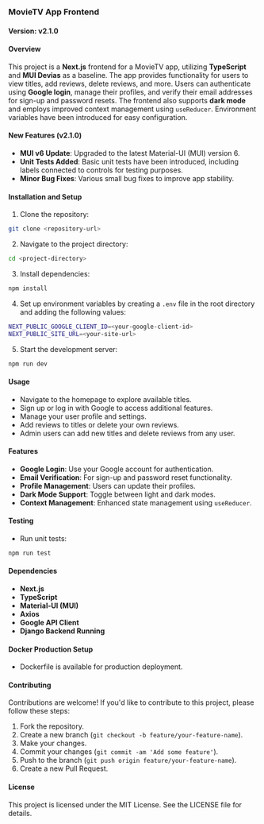 ### MovieTV App Frontend

#### Version: v2.1.0

#### Overview

This project is a **Next.js** frontend for a MovieTV app, utilizing **TypeScript** and **MUI Devias** as a baseline. The app provides functionality for users to view titles, add reviews, delete reviews, and more. Users can authenticate using **Google login**, manage their profiles, and verify their email addresses for sign-up and password resets. The frontend also supports **dark mode** and employs improved context management using `useReducer`. Environment variables have been introduced for easy configuration.

#### New Features (v2.1.0)

- **MUI v6 Update**: Upgraded to the latest Material-UI (MUI) version 6.
- **Unit Tests Added**: Basic unit tests have been introduced, including labels connected to controls for testing purposes.
- **Minor Bug Fixes**: Various small bug fixes to improve app stability.

#### Installation and Setup

1. Clone the repository:

```bash
git clone <repository-url>
```

2. Navigate to the project directory:

```bash
cd <project-directory>
```

3. Install dependencies:

```bash
npm install
```

4. Set up environment variables by creating a `.env` file in the root directory and adding the following values:

```bash
NEXT_PUBLIC_GOOGLE_CLIENT_ID=<your-google-client-id>
NEXT_PUBLIC_SITE_URL=<your-site-url>
```

5. Start the development server:

```bash
npm run dev
```

#### Usage

- Navigate to the homepage to explore available titles.
- Sign up or log in with Google to access additional features.
- Manage your user profile and settings.
- Add reviews to titles or delete your own reviews.
- Admin users can add new titles and delete reviews from any user.

#### Features

- **Google Login**: Use your Google account for authentication.
- **Email Verification**: For sign-up and password reset functionality.
- **Profile Management**: Users can update their profiles.
- **Dark Mode Support**: Toggle between light and dark modes.
- **Context Management**: Enhanced state management using `useReducer`.

#### Testing

- Run unit tests:

```bash
npm run test
```

#### Dependencies

- **Next.js**
- **TypeScript**
- **Material-UI (MUI)**
- **Axios**
- **Google API Client**
- **Django Backend Running**

#### Docker Production Setup

- Dockerfile is available for production deployment.

#### Contributing

Contributions are welcome! If you'd like to contribute to this project, please follow these steps:

1. Fork the repository.
2. Create a new branch (`git checkout -b feature/your-feature-name`).
3. Make your changes.
4. Commit your changes (`git commit -am 'Add some feature'`).
5. Push to the branch (`git push origin feature/your-feature-name`).
6. Create a new Pull Request.

#### License

This project is licensed under the MIT License. See the LICENSE file for details.
